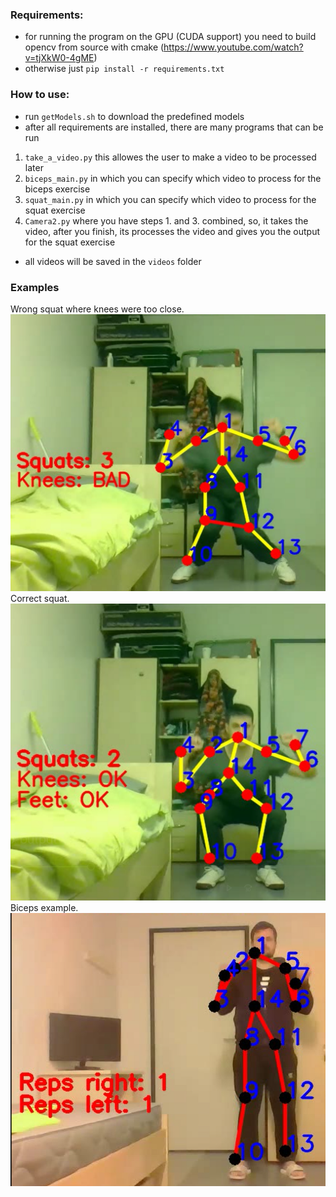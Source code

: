 ### Requirements:
- for running the program on the GPU (CUDA support) you need to build opencv from source with cmake (https://www.youtube.com/watch?v=tjXkW0-4gME)
- otherwise just `pip install -r requirements.txt`


### How to use:
- run `getModels.sh` to download the predefined models
- after all requirements are installed, there are many programs that can be run
1. `take_a_video.py` this allowes the user to make a video to be processed later
2. `biceps_main.py` in which you can specify which video to process for the biceps exercise
3. `squat_main.py` in which you can specify which video to process for the squat exercise
4. `Camera2.py` where you have steps 1. and 3. combined, so, it takes the video, after you finish, its processes the video and gives you the output for the squat exercise
- all videos will be saved in the `videos` folder

### Examples
Wrong squat where knees were too close.
![alt squat wrong](https://github.com/ntomazin/Gym-workout-monitoring-method-using-webcam/blob/main/images/Screenshot_7.png?raw=true)
Correct squat.
![alt squat right](https://github.com/ntomazin/Gym-workout-monitoring-method-using-webcam/blob/main/images/Screenshot_5.png?raw=true)
Biceps example.
![alt biceps](https://github.com/ntomazin/Gym-workout-monitoring-method-using-webcam/blob/main/images/Screenshot_3.png?raw=true)








